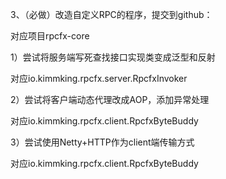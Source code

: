 3、（必做）改造自定义RPC的程序，提交到github：

对应项目rpcfx-core

1）尝试将服务端写死查找接口实现类变成泛型和反射

对应io.kimmking.rpcfx.server.RpcfxInvoker

2）尝试将客户端动态代理改成AOP，添加异常处理

对应io.kimmking.rpcfx.client.RpcfxByteBuddy

3）尝试使用Netty+HTTP作为client端传输方式

对应io.kimmking.rpcfx.client.RpcfxByteBuddy



